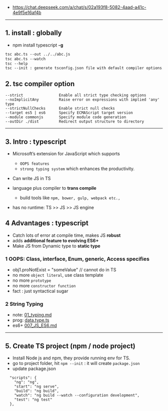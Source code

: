 - https://chat.deepseek.com/a/chat/s/02a193f8-5082-4aad-a41c-4e9f5e16af4b
--- 
## 1. install : globally
- npm install typescript **-g**
```txt
tsc abc.ts --out ../../abc.js
tsc abc.ts --watch
tsc --help
tsc --init : generate tsconfig.json file with default compiler options.
```
## 2. tsc compiler option
```
--strict                Enable all strict type checking options
--noImplicitAny         Raise error on expressions with implied 'any' type
--strictNullChecks      Enable strict null checks
--target es5 | es6      Specify ECMAScript target version
--module commonjs       Specify module code generation
--outDir ./dist         Redirect output structure to directory
```
---
## 3. Intro : typescript
- Microsoft’s extension for JavaScript which supports 
  - `OOPS features` 
  - `strong typing system` which enhances the productivity.
- Can write JS in TS
- language plus compiler to **trans compile**
  -  build tools like `npm, bower, gulp, webpack etc.,`

- has no runtime: TS >> JS >> JS engine

## 4 Advantages : typescript
- Catch lots of error at compile time, makes JS **robust**
- adds **additional feature to evolving ES6+**
- Make JS from Dynamic type to **static type**

### 1 OOPS: Class, interface, Enum, generic, Access specifies
- obj1.proNotExist = "someValue" // cannot do in TS
- no more `object literal`, use class template
- no more `prototype`
- no more `constructor function`
- fact : just syntactical sugar

### 2 String Typing
- note: [01_typing.md](01_typing.md)
- prog: [data.type.ts](../../SupersetTS/basic/data.type.ts)
- es6+ [007_JS_ES6.md](../02_js/007_JS_ES6.md)

---
## 5. Create TS project (npm / node project)
- Install Node js and npm, they provide running env for TS.
- go to project folder, hit `npm --init` : it will create `package.json`
- update package.json
```json5
  "scripts": {
    "ng": "ng",
    "start": "ng serve",
    "build": "ng build",
    "watch": "ng build --watch --configuration development",
    "test": "ng test"
  },
```


